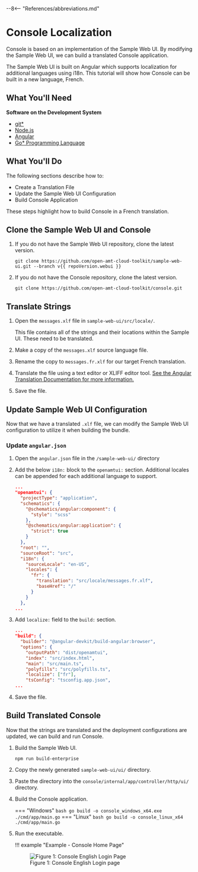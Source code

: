 --8<-- "References/abbreviations.md"

# Console Localization

Console is based on an implementation of the Sample Web UI. By modifying the Sample Web UI, we can build a translated Console application.

The Sample Web UI is built on Angular which supports localization for additional languages using i18n. This tutorial will show how Console can be built in a new language, French.

## What You'll Need

**Software on the Development System** 

- [git*](https://git-scm.com/downloads)
- [Node.js](https://nodejs.org/en/download/package-manager)
- [Angular](https://angular.dev/installation)
- [Go* Programming Language](https://go.dev/)
  
## What You'll Do
The following sections describe how to:

- Create a Translation File
- Update the Sample Web UI Configuration
- Build Console Application

These steps highlight how to build Console in a French translation.

## Clone the Sample Web UI and Console

1. If you do not have the Sample Web UI repository, clone the latest version.

    ```
    git clone https://github.com/open-amt-cloud-toolkit/sample-web-ui.git --branch v{{ repoVersion.webui }}
    ```

2. If you do not have the Console repository, clone the latest version.

    ```
    git clone https://github.com/open-amt-cloud-toolkit/console.git
    ```

## Translate Strings

1. Open the `messages.xlf` file in `sample-web-ui/src/locale/`.

    This file contains all of the strings and their locations within the Sample UI. These need to be translated.

2. Make a copy of the `messages.xlf` source language file.

3. Rename the copy to `messages.fr.xlf` for our target French translation.

4. Translate the file using a text editor or XLIFF editor tool. [See the Angular Translation Documentation for more information.](https://v17.angular.io/guide/i18n-common-translation-files#translate-each-translation-file)

5. Save the file.

## Update Sample Web UI Configuration

Now that we have a translated `.xlf` file, we can modify the Sample Web UI configuration to utilize it when building the bundle.

### Update `angular.json`

1. Open the `angular.json` file in the `/sample-web-ui/` directory

2. Add the below `i18n:` block to the `openamtui:` section. Additional locales can be appended for each additional language to support.

    ```json hl_lines="14-22"
    ...
    "openamtui": {
      "projectType": "application",
      "schematics": {
        "@schematics/angular:component": {
          "style": "scss"
        },
        "@schematics/angular:application": {
          "strict": true
        }
      },
      "root": "",
      "sourceRoot": "src",
      "i18n": {
        "sourceLocale": "en-US",
        "locales": {
          "fr": {
            "translation": "src/locale/messages.fr.xlf",
            "baseHref": "/"
          }
        }
      },
    ...
    ```

3. Add `localize:` field to the `build:` section.

    ```json hl_lines="9"
    ...
    "build": {
      "builder": "@angular-devkit/build-angular:browser",
      "options": {
        "outputPath": "dist/openamtui",
        "index": "src/index.html",
        "main": "src/main.ts",
        "polyfills": "src/polyfills.ts",
        "localize": ["fr"],
        "tsConfig": "tsconfig.app.json",
    ...
    ```

4. Save the file.

## Build Translated Console

Now that the strings are translated and the deployment configurations are updated, we can build and run Console.

1. Build the Sample Web UI.

    ```
    npm run build-enterprise
    ```

2. Copy the newly generated `sample-web-ui/ui/` directory.

3. Paste the directory into the `console/internal/app/controller/http/ui/` directory.

4. Build the Console application.

    === "Windows"
        ``` bash
        go build -o console_windows_x64.exe ./cmd/app/main.go
        ```
    === "Linux"
        ``` bash
        go build -o console_linux_x64 ./cmd/app/main.go
        ```

5. Run the executable.

    !!! example "Example - Console Home Page"
        <figure class="figure-image">
        <img src="..\..\..\assets\images\Console_FrenchTranslation.png" alt="Figure 1: Console English Login Page">
        <figcaption>Figure 1: Console English Login page</figcaption>
        </figure>

<br><br>